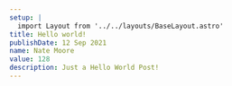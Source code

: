 ```yaml
---
setup: |
  import Layout from '../../layouts/BaseLayout.astro'  
title: Hello world!
publishDate: 12 Sep 2021
name: Nate Moore
value: 128
description: Just a Hello World Post!
---
```

